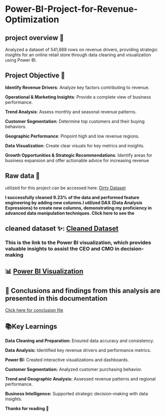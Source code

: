 # Power-BI-Project-for-Revenue-Optimization

## project overview 📝
Analyzed a dataset of 541,888 rows on revenue drivers, providing strategic insights for an online retail store through data cleaning and visualization using Power BI.

## Project Objective 🎯
**Identify Revenue Drivers**: Analyze key factors contributing to revenue.

**Operational & Marketing Insights**: Provide a complete view of business performance.

**Trend Analysis**: Assess monthly and seasonal revenue patterns.

**Customer Segmentation**: Determine top customers and their buying behaviors.

**Geographic Performance**: Pinpoint high and low revenue regions.

**Data Visualization**: Create clear visuals for key metrics and insights.

**Growth Opportunities & Strategic Recommendations**: Identify areas for business expansion and offer actionable advice for increasing revenue





## Raw data 📂
utilized for this project can be accessed here: [Dirty Dataset](https://github.com/Susmita1703/Power-BI-Project-for-Revenue-Optimization/blob/main/Online%20Retail.xlsx)

**I successfully cleaned 9.23% of the data and performed feature engineering by adding new columns.I utilized DAX (Data Analysis Expressions) to create new columns, demonstrating my proficiency in advanced data manipulation techniques.
Click here to see the** 
## cleaned dataset ✨: [Cleaned Dataset](https://github.com/Susmita1703/Power-BI-Project-for-Revenue-Optimization/blob/main/onlinr%20store%20cleaned%20data%20.zip)

### This is the link to the **Power BI visualization,** which provides valuable insights to assist the CEO and CMO in decision-making 
## 📊 [Power BI Visualization](https://github.com/Susmita1703/Power-BI-Project-for-Revenue-Optimization/blob/main/Power%20BI.pbix)


## 📌 Conclusions and findings from this analysis are presented in this documentation  
[Click here for conclusion file](https://github.com/Susmita1703/Power-BI-Project-for-Revenue-Optimization/blob/main/Tcs%20presentation..pptx)


## 📚Key Learnings

**Data Cleaning and Preparation:** Ensured data accuracy and consistency.

**Data Analysis:** Identified key revenue drivers and performance metrics.

**Power BI:** Created interactive visualizations and dashboards.

**Customer Segmentation:** Analyzed customer purchasing behavior.

**Trend and Geographic Analysis:** Assessed revenue patterns and regional performance.

**Business Intelligence:** Supported strategic decision-making with data insights.



**Thanks for reading 🙏**
